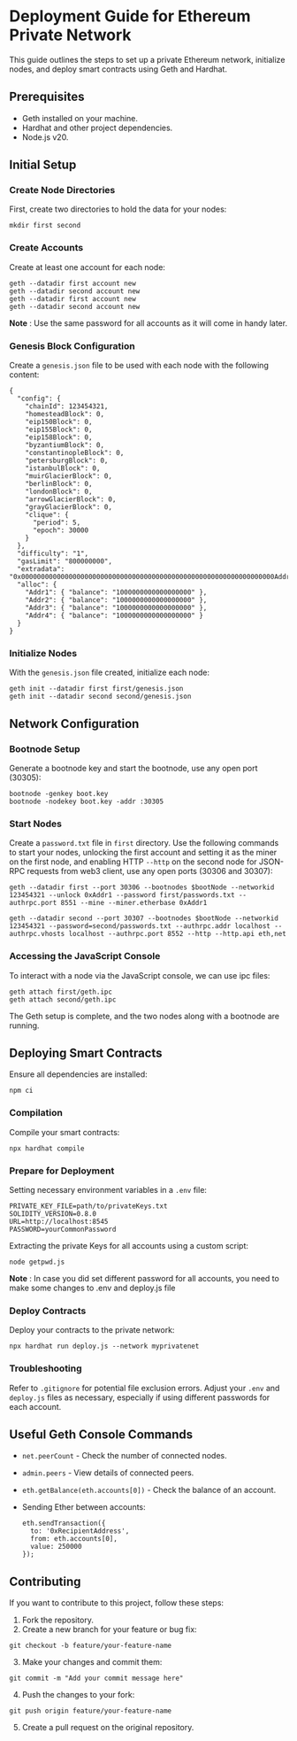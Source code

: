 
# Deployment Guide for Ethereum Private Network

This guide outlines the steps to set up a private Ethereum network, initialize nodes, and deploy smart contracts using Geth and Hardhat.

## Prerequisites

* Geth installed on your machine.
* Hardhat and other project dependencies.
* Node.js v20.

## Initial Setup

### Create Node Directories

First, create two directories to hold the data for your nodes:

```
mkdir first second
```

### Create Accounts

Create at least one account for each node:

```
geth --datadir first account new
geth --datadir second account new
geth --datadir first account new
geth --datadir second account new
```

 **Note** : Use the same password for all accounts as it will come in handy later.

### Genesis Block Configuration

Create a `genesis.json` file to be used with each node with the following content:

```
{
  "config": {
    "chainId": 123454321,
    "homesteadBlock": 0,
    "eip150Block": 0,
    "eip155Block": 0,
    "eip158Block": 0,
    "byzantiumBlock": 0,
    "constantinopleBlock": 0,
    "petersburgBlock": 0,
    "istanbulBlock": 0,
    "muirGlacierBlock": 0,
    "berlinBlock": 0,
    "londonBlock": 0,
    "arrowGlacierBlock": 0,
    "grayGlacierBlock": 0,
    "clique": {
      "period": 5,
      "epoch": 30000
    }
  },
  "difficulty": "1",
  "gasLimit": "800000000",
  "extradata": "0x0000000000000000000000000000000000000000000000000000000000000000Addr10000000000000000000000000000000000000000000000000000000000000000000000000000000000000000000000000000000000000000000000000000000000",
  "alloc": {
    "Addr1": { "balance": "1000000000000000000" },
    "Addr2": { "balance": "1000000000000000000" },
    "Addr3": { "balance": "1000000000000000000" },
    "Addr4": { "balance": "1000000000000000000" }
  }
}
```

### Initialize Nodes

With the `genesis.json` file created, initialize each node:

```
geth init --datadir first first/genesis.json
geth init --datadir second second/genesis.json
```

## Network Configuration

### Bootnode Setup

Generate a bootnode key and start the bootnode, use any open port (30305):

```
bootnode -genkey boot.key
bootnode -nodekey boot.key -addr :30305 
```

### Start Nodes
Create a `password.txt` file in `first` directory. Use the following commands to start your nodes, unlocking the first account and setting it as the miner on the first node, and enabling HTTP `--http` on the second node for JSON-RPC requests from web3 client, use any open ports (30306 and 30307):

```
geth --datadir first --port 30306 --bootnodes $bootNode --networkid 123454321 --unlock 0xAddr1 --password first/passwords.txt --authrpc.port 8551 --mine --miner.etherbase 0xAddr1

geth --datadir second --port 30307 --bootnodes $bootNode --networkid 123454321 --password=second/passwords.txt --authrpc.addr localhost --authrpc.vhosts localhost --authrpc.port 8552 --http --http.api eth,net
```

### Accessing the JavaScript Console

To interact with a node via the JavaScript console, we can use ipc files:

```
geth attach first/geth.ipc
geth attach second/geth.ipc
```

The Geth setup is complete, and the two nodes along with a bootnode are running.

## Deploying Smart Contracts

Ensure all dependencies are installed:

```
npm ci
```

### Compilation

Compile your smart contracts:

```
npx hardhat compile
```

### Prepare for Deployment

Setting necessary environment variables in a `.env` file:

```
PRIVATE_KEY_FILE=path/to/privateKeys.txt
SOLIDITY_VERSION=0.8.0
URL=http://localhost:8545
PASSWORD=yourCommonPassword
```

Extracting the private Keys for all accounts using a custom script:

```
node getpwd.js
```

**Note** :  In case you did set different password for all accounts, you need to make some changes to .env and deploy.js file

### Deploy Contracts

Deploy your contracts to the private network:

```
npx hardhat run deploy.js --network myprivatenet
```

### Troubleshooting

Refer to `.gitignore` for potential file exclusion errors. Adjust your `.env` and `deploy.js` files as necessary, especially if using different passwords for each account.

## Useful Geth Console Commands

* `net.peerCount` - Check the number of connected nodes.
* `admin.peers` - View details of connected peers.
* `eth.getBalance(eth.accounts[0])` - Check the balance of an account.
* Sending Ether between accounts:

  ```
  eth.sendTransaction({
    to: '0xRecipientAddress',
    from: eth.accounts[0],
    value: 250000
  });
  ```

## Contributing

If you want to contribute to this project, follow these steps:

1. Fork the repository.
2. Create a new branch for your feature or bug fix:

```
git checkout -b feature/your-feature-name
```

3. Make your changes and commit them:

```
git commit -m "Add your commit message here"
```

4. Push the changes to your fork:

```
git push origin feature/your-feature-name
```

5. Create a pull request on the original repository.



